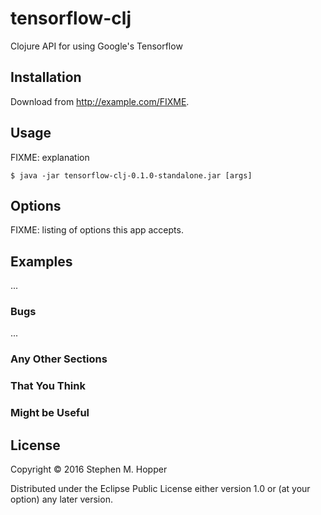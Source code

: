 # tensorflow-clj

Clojure API for using Google's Tensorflow

## Installation

Download from http://example.com/FIXME.

## Usage

FIXME: explanation

    $ java -jar tensorflow-clj-0.1.0-standalone.jar [args]

## Options

FIXME: listing of options this app accepts.

## Examples

...

### Bugs

...

### Any Other Sections
### That You Think
### Might be Useful

## License

Copyright © 2016 Stephen M. Hopper

Distributed under the Eclipse Public License either version 1.0 or (at
your option) any later version.

